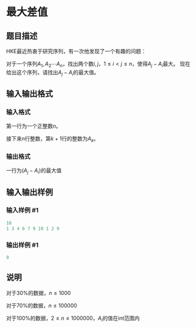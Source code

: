 # 最大差值

## 题目描述

HKE最近热衷于研究序列，有一次他发现了一个有趣的问题：

对于一个序列$A_1,A_2\cdots A_n$，找出两个数$i,j$，$1\leq i<j\leq n$，使得$A_j-A_i$最大。 现在给出这个序列，请找出$A_j-A_i$的最大值。 

## 输入输出格式

### 输入格式

第一行为一个正整数$n$。

接下来$n$行整数，第$k+1$行的整数为$A_k$。

### 输出格式

一行为$(A_j-A_i)$的最大值

## 输入输出样例

### 输入样例 #1

```cpp
10
1 3 4 6 7 9 10 1 2 9

```
### 输出样例 #1

```cpp
9
```


## 说明

对于30%的数据，$n\leq1000$

对于70%的数据，$n\leq100000$

对于100%的数据，$2\leq n\leq1000000$，$A_i$的值在int范围内

